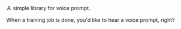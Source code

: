 Ａ simple library for voice prompt.

When a training job is done, you'd like to hear a voice prompt, right?
